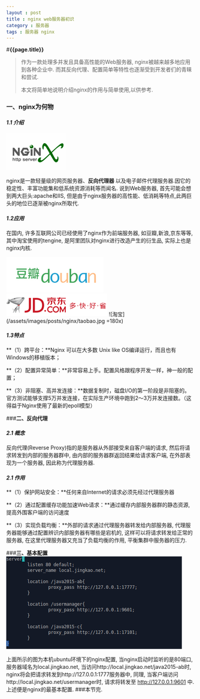 ```yaml
---
layout : post
title : nginx web服务器初识
category : 服务器
tags : 服务器 nginx
---
```

#**{{page.title}}**
> 作为一款处理多并发且具备高性能的Web服务器, nginx被越来越多地应用到各种企业中.
> 而其反向代理、配置简单等特性也逐渐受到开发者们的青睐和尝试. 
> 
> 本文将简单地说明介绍nginx的作用与简单使用,以供参考.
 
### **一、nginx为何物**
#### *1.1 介绍*
![nginx](/assets/images/posts/nginx/nginx.gif)

nginx是一款轻量级的网页服务器、**反向代理器** 以及电子邮件代理服务器.因它的稳定性、丰富功能集和低系统资源消耗等而闻名.
说到Web服务器, 首先可能会想到两大巨头:apache和IIS, 但是由于nginx服务器的高性能、低消耗等特点,此两巨头的地位已逐渐被nginx所取代.

#### *1.2应用*

在国内, 许多互联网公司已经使用了nginx作为前端服务器, 如豆瓣,新浪,京东等等, 其中淘宝使用的tengine, 是阿里团队对nginx进行改造产生的衍生品, 实际上也是nginx内核.

![豆瓣](/assets/images/posts/nginx/douban.jpg) ![京东](/assets/images/posts/nginx/jd.png) ![淘宝](/assets/images/posts/nginx/taobao.jpg =180x)

#### *1.3特点*
**（1）跨平台：**Nginx 可以在大多数 Unix like OS编译运行，而且也有Windows的移植版本；

**（2）配置异常简单：**非常容易上手。配置风格跟程序开发一样，神一般的配置；

**（3）非阻塞、高并发连接：**数据复制时，磁盘I/O的第一阶段是非阻塞的。官方测试能够支撑5万并发连接，在实际生产环境中跑到2～3万并发连接数。（这得益于Nginx使用了最新的epoll模型）

###**二、反向代理**
#### *2.1 概念*
反向代理(Reverse Proxy)指的是服务器从外部接受来自客户端的请求, 然后将请求转发到内部的服务器群中, 由内部的服务器群返回结果给请求客户端, 在外部表现为一个服务器, 因此称为代理服务器.

#### *2.1 作用*
**（1）保护网站安全：**任何来自Internet的请求必须先经过代理服务器

**（2）通过配置缓存功能加速Web请求：**通过缓存内部服务器群的静态资源, 提高外围客户端的访问速度

**（3）实现负载均衡：**外部的请求通过代理服务器转发给内部服务器, 代理服务器能够通过配置辨识内部服务器有哪些是宕机的, 这样可以将请求转发给正常的服务器, 在这里代理服务器又充当了负载均衡的作用, 平衡集群中服务器的压力.

###**三、基本配置**
![nginx配置](/assets/images/posts/nginx/nginx-settings.png)

上面所示的图为本机ubuntu环境下的nginx配置,  当nginx启动时监听的是80端口, 服务器域名为local.jingkao.net, 当访问http://local.jingkao.net/java2015-ab时, nginx将会把请求转发到http://127.0.0.1:1777服务器中,  同理, 当客户端访问http://local.jingkao.net/usermanager时, 请求将转发至 http://127.0.0.1:9601 中. 上述便是nginx的最基本配置. 
###本节完.